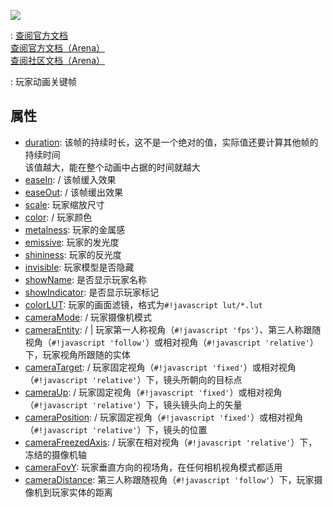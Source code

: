 <a href="https://github.com/qndm"><img src="https://img.shields.io/badge/%E8%B4%A1%E7%8C%AE%E8%80%85-qndm-blue"></img></a>

:   [查阅官方文档](https://box3.yuque.com/org-wiki-box3-ev7rl4/guide/cnmbmhh1sglxhrlk)  
    [查阅官方文档（Arena）](https://box3.yuque.com/staff-khn556/wupvz3/hgcguag2m8l09v1g)  
    [查阅社区文档（Arena）](https://www.yuque.com/box3lab/api/eh4fbowybvrsh8di#jneYE)

:   玩家动画关键帧
## 属性
- [duration](property): [](number) 该帧的持续时长，这不是一个绝对的值，实际值还要计算其他帧的持续时间  
该值越大，能在整个动画中占据的时间就越大
- [easeIn](property): [](Box3Easing) / [](GameEasing) 该帧缓入效果
- [easeOut](property): [](Box3Easing) / [](GameEasing) 该帧缓出效果
- [scale](property): [](number) 玩家缩放尺寸
- [color](property): [](Box3RGBColor) / [](GameRGBColor) 玩家颜色
- [metalness](property): [](number) 玩家的金属感
- [emissive](property): [](number) 玩家的发光度
- [shininess](property): [](number) 玩家的反光度
- [invisible](property): [](boolean) 玩家模型是否隐藏
- [showName](property): [](boolean) 是否显示玩家名称
- [showIndicator](hiddenProperty): [](boolean) 是否显示玩家标记
- [colorLUT](property): [](string) 玩家的画面滤镜，格式为`#!javascript lut/*.lut`
- [cameraMode](property): [](Box3CameraMode) / [](GameCameraMode) 玩家摄像机模式
- [cameraEntity](property): [](Box3Entity) / [](GameEntity) | [](null) 玩家第一人称视角（`#!javascript 'fps'`）、第三人称跟随视角（`#!javascript 'follow'`）或相对视角（`#!javascript 'relative'`）下，玩家视角所跟随的实体
- [cameraTarget](property): [](Box3Vector3) / [](GameVector3) 玩家固定视角（`#!javascript 'fixed'`）或相对视角（`#!javascript 'relative'`）下，镜头所朝向的目标点
- [cameraUp](property): [](Box3Vector3) / [](GameVector3) 玩家固定视角（`#!javascript 'fixed'`）或相对视角（`#!javascript 'relative'`）下，镜头镜头向上的矢量
- [cameraPosition](property): [](Box3Vector3) / [](GameVector3) 玩家固定视角（`#!javascript 'fixed'`）或相对视角（`#!javascript 'relative'`）下，镜头的位置
- [cameraFreezedAxis](hiddenProperty): [](Box3CameraFreezedAxis) / [](GameCameraFreezedAxis) 玩家在相对视角（`#!javascript 'relative'`）下，冻结的摄像机轴
- [cameraFovY](hiddenProperty): [](number) 玩家垂直方向的视场角，在任何相机视角模式都适用
- [cameraDistance](hiddenProperty): [](number) 第三人称跟随视角（`#!javascript 'follow'`）下，玩家摄像机到玩家实体的距离
